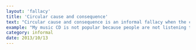 ```yaml
---
layout: 'fallacy'
title: 'Circular cause and consequence'
text: "Circular cause and consequence is an informal fallacy when the consequence of the phenomenon is said to be an unavoidable cause of the phenomenon when the truth may be otherwise."
example: "My music CD is not popular because people are not listening to it. And people are not listening to it because it is not popular. If they would only listen to it, it would become popular."
category: informal
date: 2013/10/13
---
```

